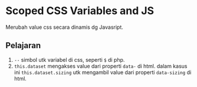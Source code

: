 # Scoped CSS Variables and JS

Merubah value css secara dinamis dg Javasript.

## Pelajaran

1. ```--``` simbol utk variabel di css, seperti ```$``` di php.
2. ```this.dataset``` mengakses value dari properti ```data-``` di html. dalam kasus ini ```this.dataset.sizing``` utk mengambil value dari properti ```data-sizing``` di html.
